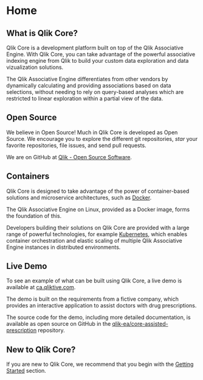 # Home

## What is Qlik Core?

Qlik Core is a development platform built on top of the Qlik Associative Engine.
With Qlik Core, you can take advantage of the powerful associative indexing engine from Qlik
to build your custom data exploration and data vizualization solutions.

The Qlik Associative Engine differentiates from other vendors by dynamically calculating and providing associations
based on data selections, without needing to rely on query-based analyses which are restricted to linear exploration
within a partial view of the data.

## Open Source

We believe in Open Source! Much in Qlik Core is developed as Open Source.
We encourage you to explore the different git repositories, _star_ your favorite repositories, file issues, and send
pull requests.

We are on GitHub at [Qlik - Open Source Software](https://github.com/qlik-oss/).

## Containers

Qlik Core is designed to take advantage of the power of container-based solutions and microservice architectures, such as
[Docker](https://docker.com).

The Qlik Associative Engine on Linux, provided as a Docker image, forms the foundation of this.

Developers building their solutions on Qlik Core are provided with a large range of powerful technologies, for example
[Kubernetes](https://kubernetes.io), which enables container orchestration and elastic scaling of multiple Qlik
Associative Engine instances in distributed environments.

## Live Demo

To see an example of what can be built using Qlik Core, a live demo is available at
[ca.qliktive.com](https://ca.qliktive.com).

The demo is built on the requirements from a fictive company, which provides an interactive application to
assist doctors with drug prescriptions.

The source code for the demo, including more detailed documentation, is available as open source on GitHub
in the [qlik-ea/core-assisted-prescription](https://github.com/qlik-ea/core-assisted-prescription) repository.

## New to Qlik Core?

If you are new to Qlik Core, we recommend that you begin with the [Getting Started](./getting-started.md) section.
